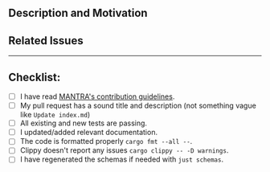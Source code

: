 ## Description and Motivation

<!--

    Please write a description of what this PR is changing, removing or adding, and why. Consider including before/after
    comparisons.

-->

## Related Issues

<!--

    Add the list of issues related to this PR from the [issue tracker](https://github.com/MANTRA-Finance/amm/issues).
    Indicate, which of these issues are resolved or fixed by this PR, like #XXXX, where XXXX is the issue number.

-->

---

## Checklist:

<!--

    Thanks for contributing to MANTRA!

    Before you file this pull request, please follow the items on this checklist and put an x in each of the boxes,
    like this: [x].

    Make sure to follow the guidelines, so we can process this PR as fast as possible.

-->

- [ ] I have read [MANTRA's contribution guidelines](https://github.com/MANTRA-Finance/amm/blob/main/docs/CONTRIBUTING.md).
- [ ] My pull request has a sound title and description (not something vague like `Update index.md`)
- [ ] All existing and new tests are passing.
- [ ] I updated/added relevant documentation.
- [ ] The code is formatted properly `cargo fmt --all --`.
- [ ] Clippy doesn't report any issues `cargo clippy -- -D warnings`.
- [ ] I have regenerated the schemas if needed with `just schemas`.
